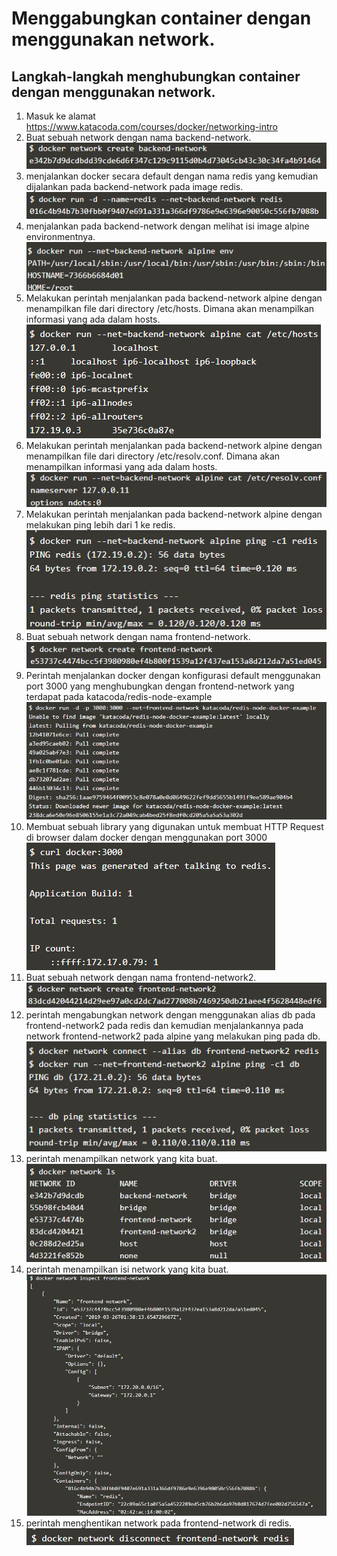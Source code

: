 # Menggabungkan container dengan menggunakan network.
## Langkah-langkah menghubungkan container dengan menggunakan network.
1. Masuk ke alamat https://www.katacoda.com/courses/docker/networking-intro
2. Buat sebuah network dengan nama backend-network.
![](images/networking-intro-1.png)
3. menjalankan docker secara default dengan nama redis yang kemudian dijalankan pada backend-network pada image redis.
![](images/networking-intro-2.png)
4. menjalankan pada backend-network dengan melihat isi image alpine environmentnya.
![](images/networking-intro-3.png)
5. Melakukan perintah menjalankan pada backend-network alpine dengan menampilkan file dari directory /etc/hosts. Dimana akan menampilkan informasi yang ada dalam hosts.
![](images/networking-intro-4.png)
6. Melakukan perintah menjalankan pada backend-network alpine dengan menampilkan file dari directory /etc/resolv.conf. Dimana akan menampilkan informasi yang ada dalam hosts.
![](images/networking-intro-5.png)
7. Melakukan perintah menjalankan pada backend-network alpine dengan melakukan ping lebih dari 1 ke redis.
![](images/networking-intro-6.png)
8. Buat sebuah network dengan nama frontend-network.
![](images/networking-intro-7.png)
9. Perintah menjalankan docker dengan konfigurasi default menggunakan port 3000 yang menghubungkan dengan frontend-network yang terdapat pada katacoda/redis-node-example
![](images/networking-intro-8.png)
10. Membuat sebuah library yang digunakan untuk membuat HTTP Request di browser dalam docker dengan menggunakan port 3000
![](images/networking-intro-9.png)
11. Buat sebuah network dengan nama frontend-network2.
![](images/networking-intro-10.png)
12. perintah mengabungkan network dengan menggunakan alias db pada frontend-network2 pada redis dan kemudian menjalankannya pada network frontend-network2 pada alpine yang melakukan ping pada db.
![](images/networking-intro-11.png)
13. perintah menampilkan network yang kita buat.
![](images/networking-intro-12.png)
14. perintah menampilkan isi network yang kita buat.
![](images/networking-intro-13.png)
13. perintah menghentikan network pada frontend-network di redis.
![](images/networking-intro-14.png)
